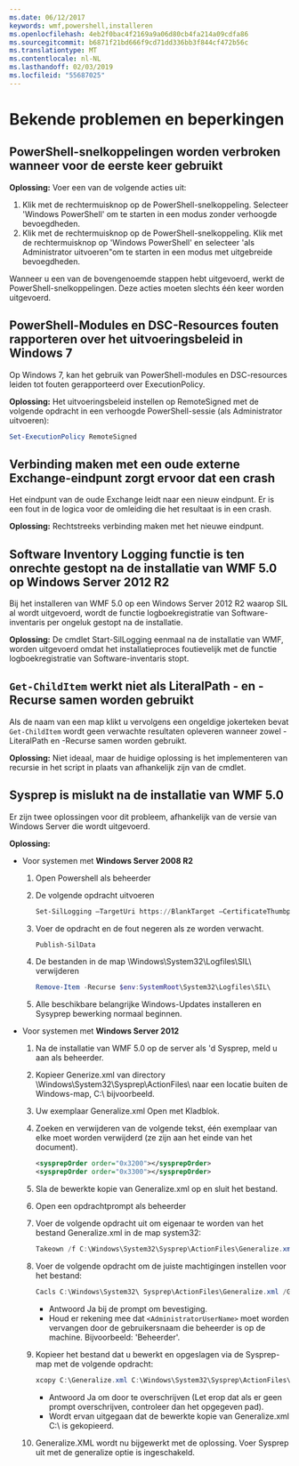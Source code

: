 ```yaml
---
ms.date: 06/12/2017
keywords: wmf,powershell,installeren
ms.openlocfilehash: 4eb2f0bac4f2169a9a06d80cb4fa214a09cdfa86
ms.sourcegitcommit: b6871f21bd666f9cd71dd336bb3f844cf472b56c
ms.translationtype: MT
ms.contentlocale: nl-NL
ms.lasthandoff: 02/03/2019
ms.locfileid: "55687025"
---
```

# <a name="known-issues-and-limitations"></a>Bekende problemen en beperkingen

## <a name="powershell-shortcuts-are-broken-when-used-for-the-first-time"></a>PowerShell-snelkoppelingen worden verbroken wanneer voor de eerste keer gebruikt

**Oplossing:** Voer een van de volgende acties uit:

1. Klik met de rechtermuisknop op de PowerShell-snelkoppeling. Selecteer 'Windows PowerShell' om te starten in een modus zonder verhoogde bevoegdheden.
2. Klik met de rechtermuisknop op de PowerShell-snelkoppeling. Klik met de rechtermuisknop op 'Windows PowerShell' en selecteer 'als Administrator uitvoeren"om te starten in een modus met uitgebreide bevoegdheden.

Wanneer u een van de bovengenoemde stappen hebt uitgevoerd, werkt de PowerShell-snelkoppelingen. Deze acties moeten slechts één keer worden uitgevoerd.

## <a name="powershell-modules-and-dsc-resources-report-errors-about-executionpolicy-on-windows-7"></a>PowerShell-Modules en DSC-Resources fouten rapporteren over het uitvoeringsbeleid in Windows 7

Op Windows 7, kan het gebruik van PowerShell-modules en DSC-resources leiden tot fouten gerapporteerd over ExecutionPolicy.

**Oplossing:** Het uitvoeringsbeleid instellen op RemoteSigned met de volgende opdracht in een verhoogde PowerShell-sessie (als Administrator uitvoeren):

```powershell
Set-ExecutionPolicy RemoteSigned
```

## <a name="connecting-to-an-old-remote-exchange-endpoint-causes-a-crash"></a>Verbinding maken met een oude externe Exchange-eindpunt zorgt ervoor dat een crash

Het eindpunt van de oude Exchange leidt naar een nieuw eindpunt. Er is een fout in de logica voor de omleiding die het resultaat is in een crash.

**Oplossing:** Rechtstreeks verbinding maken met het nieuwe eindpunt.

## <a name="software-inventory-logging-feature-is-erroneously-stopped-after-wmf-50-installation-on-windows-server-2012-r2"></a>Software Inventory Logging functie is ten onrechte gestopt na de installatie van WMF 5.0 op Windows Server 2012 R2

Bij het installeren van WMF 5.0 op een Windows Server 2012 R2 waarop SIL al wordt uitgevoerd, wordt de functie logboekregistratie van Software-inventaris per ongeluk gestopt na de installatie.

**Oplossing:** De cmdlet Start-SilLogging eenmaal na de installatie van WMF, worden uitgevoerd omdat het installatieproces foutievelijk met de functie logboekregistratie van Software-inventaris stopt.

## <a name="get-childitem-does-not-work-if--literalpath-and--recurse-are-used-together"></a>`Get-ChildItem` werkt niet als LiteralPath - en - Recurse samen worden gebruikt

Als de naam van een map klikt u vervolgens een ongeldige jokerteken bevat `Get-ChildItem` wordt geen verwachte resultaten opleveren wanneer zowel - LiteralPath en -Recurse samen worden gebruikt.

**Oplossing:** Niet ideaal, maar de huidige oplossing is het implementeren van recursie in het script in plaats van afhankelijk zijn van de cmdlet.

## <a name="sysprep-fails-after-wmf-50-installation"></a>Sysprep is mislukt na de installatie van WMF 5.0

Er zijn twee oplossingen voor dit probleem, afhankelijk van de versie van Windows Server die wordt uitgevoerd.

**Oplossing:**

- Voor systemen met **Windows Server 2008 R2**
  1. Open Powershell als beheerder
  2. De volgende opdracht uitvoeren

     ```powershell
     Set-SilLogging –TargetUri https://BlankTarget –CertificateThumbprint 0123456789
     ```

  3. Voer de opdracht en de fout negeren als ze worden verwacht.

     ```powershell
     Publish-SilData
     ```

  4. De bestanden in de map \Windows\System32\Logfiles\SIL\ verwijderen

     ```powershell
     Remove-Item -Recurse $env:SystemRoot\System32\Logfiles\SIL\
     ```

  5. Alle beschikbare belangrijke Windows-Updates installeren en Sysyprep bewerking normaal beginnen.

- Voor systemen met **Windows Server 2012**
  1. Na de installatie van WMF 5.0 op de server als 'd Sysprep, meld u aan als beheerder.
  2. Kopieer Generize.xml van directory \Windows\System32\Sysprep\ActionFiles\ naar een locatie buiten de Windows-map, C:\ bijvoorbeeld.
  3. Uw exemplaar Generalize.xml Open met Kladblok.
  4. Zoeken en verwijderen van de volgende tekst, één exemplaar van elke moet worden verwijderd (ze zijn aan het einde van het document).

     ```xml
     <sysprepOrder order="0x3200"></sysprepOrder>
     <sysprepOrder order="0x3300"></sysprepOrder>
     ```

  5. Sla de bewerkte kopie van Generalize.xml op en sluit het bestand.
  6. Open een opdrachtprompt als beheerder
  7. Voer de volgende opdracht uit om eigenaar te worden van het bestand Generalize.xml in de map system32:

     ```powershell
     Takeown /f C:\Windows\System32\Sysprep\ActionFiles\Generalize.xml
     ```

  8. Voer de volgende opdracht om de juiste machtigingen instellen voor het bestand:

     ```powershell
     Cacls C:\Windows\System32\ Sysprep\ActionFiles\Generalize.xml /G `<AdministratorUserName>`:F
     ```

     - Antwoord Ja bij de prompt om bevestiging.
     - Houd er rekening mee dat `<AdministratorUserName>` moet worden vervangen door de gebruikersnaam die beheerder is op de machine. Bijvoorbeeld: 'Beheerder'.

  9. Kopieer het bestand dat u bewerkt en opgeslagen via de Sysprep-map met de volgende opdracht:

     ```powershell
     xcopy C:\Generalize.xml C:\Windows\System32\Sysprep\ActionFiles\Generalize.xml
     ```

     - Antwoord Ja om door te overschrijven (Let erop dat als er geen prompt overschrijven, controleer dan het opgegeven pad).
     - Wordt ervan uitgegaan dat de bewerkte kopie van Generalize.xml C:\ is gekopieerd.

  10. Generalize.XML wordt nu bijgewerkt met de oplossing. Voer Sysprep uit met de generalize optie is ingeschakeld.